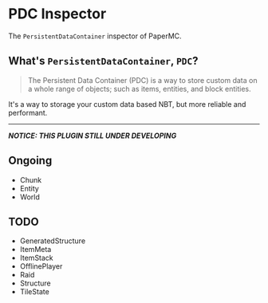 # PDC Inspector

The `PersistentDataContainer` inspector of PaperMC.

## What's `PersistentDataContainer`, `PDC`?

> The Persistent Data Container (PDC) is a way to store custom data on a whole
> range of objects; such as items, entities, and block entities.

It's a way to storage your custom data based NBT, but more reliable and
performant.

---

**_NOTICE: THIS PLUGIN STILL UNDER DEVELOPING_**

## Ongoing

- Chunk
- Entity
- World

## TODO

- GeneratedStructure
- ItemMeta
- ItemStack
- OfflinePlayer
- Raid
- Structure
- TileState

